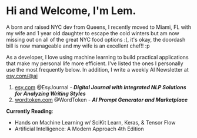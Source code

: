 # Hi and Welcome, I'm Lem. 

A born and raised NYC dev from Queens, I recently moved to Miami, FL with my wife and 1 year old daughter to escape the cold winters but am now missing out on all of the great NYC food options :(, it's okay, the doordash bill is now manageable and my wife is an excellent chef!! :p


As a developer, I love using machine learning to build practical applications that make my personal life more efficient. I've listed the ones I personally use the most frequently below. In addition, I write a weekly AI Newsletter at [esy.com/@ai][EsyEdu]


1. [esy.com][EsyHome] @EsyJournal - ***Digital Journal with Integrated NLP Solutions for Analyzing Writing Styles***
2. [wordtoken.com][WordTokenHome] @WordToken - ***AI Prompt Generator and Marketplace***
<!-- 3. [BankofDeFi.com][BankofDeFiHome] @BankofDeFi - ***Hybrid Fintech Software*** -->


**Currently Reading**:
* Hands on Machine Learning w/ SciKit Learn, Keras, & Tensor Flow
* Artificial Intelligence: A Modern Approach 4th Edition



[EsyHome]: https://www.esy.com/
[EsyEdu]: https://www.esy.com/@ai
[WordTokenHome]: https://www.wordtoken.com
[BankofDeFiHome]: https://www.bankofdefi.com
[TwitterProfile]: https://twitter.com/EsyJournal
